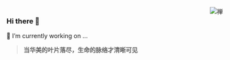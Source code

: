 <img align="right" src="https://i.loli.net/2020/07/28/pJzkbMj7KiACdRI.jpg" alt="禅" />

### Hi there 👋
🔭 I’m currently working on ...

> **当华美的叶片落尽，生命的脉络才清晰可见**
<!--
**tuituidan/tuituidan** is a ✨ _special_ ✨ repository because its `README.md` (this file) appears on your GitHub profile.

Here are some ideas to get you started:

- 🔭 I’m currently working on ...
- 🌱 I’m currently learning ...
- 👯 I’m looking to collaborate on ...
- 🤔 I’m looking for help with ...
- 💬 Ask me about ...
- 📫 How to reach me: ...
- 😄 Pronouns: ...
- ⚡ Fun fact: ...
-->
